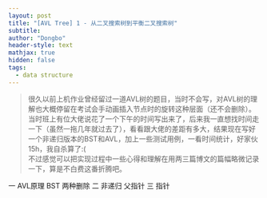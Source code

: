 ```yaml
---
layout: post
title: "[AVL Tree] 1 - 从二叉搜索树到平衡二叉搜索树"
subtitle: 
author: "Dongbo"
header-style: text
mathjax: true
hidden: false
tags:
  - data structure
---
```


> 很久以前上机作业曾经留过一道AVL树的题目，当时不会写，对AVL树的理解也大概停留在考试会手动画插入节点时的旋转这种层面（还不会删除）。当时班上有位大佬说花了一个下午的时间写出来了，后来我一直想找时间走一下（虽然一拖几年就过去了），看看跟大佬的差距有多大，结果现在写好一个非递归版本的BST和AVL，加上一些测试用例，一看时间统计，好家伙15h，我自杀算了:(  
不过感觉可以把实现过程中一些心得和理解在用两三篇博文的篇幅略微记录一下，算是不白费这番折腾吧。

一 AVL原理 BST 两种删除
二 非递归 父指针
三 指针




